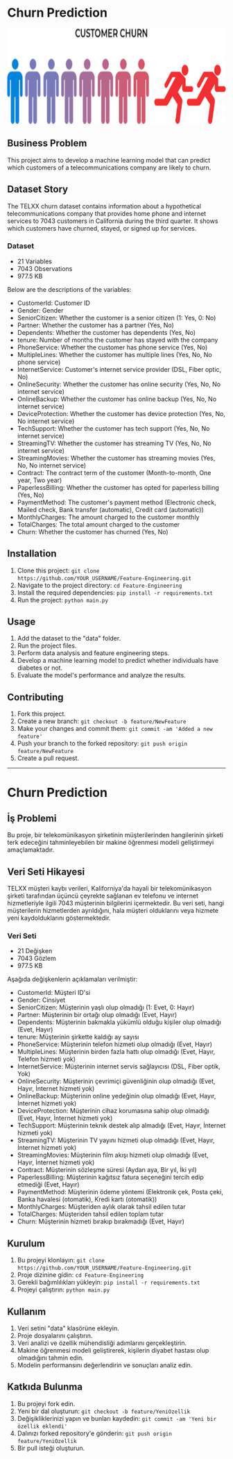 
# Churn Prediction

<img src="https://github.com/baynazoglu/Churn-Prediction/blob/main/customer%20churn.png" alt="Image" width="600" height="220">


## Business Problem

This project aims to develop a machine learning model that can predict which customers of a telecommunications company are likely to churn.

## Dataset Story

The TELXX churn dataset contains information about a hypothetical telecommunications company that provides home phone and internet services to 7043 customers in California during the third quarter. It shows which customers have churned, stayed, or signed up for services.

### Dataset

- 21 Variables
- 7043 Observations
- 977.5 KB

Below are the descriptions of the variables:

- CustomerId: Customer ID
- Gender: Gender
- SeniorCitizen: Whether the customer is a senior citizen (1: Yes, 0: No)
- Partner: Whether the customer has a partner (Yes, No)
- Dependents: Whether the customer has dependents (Yes, No)
- tenure: Number of months the customer has stayed with the company
- PhoneService: Whether the customer has phone service (Yes, No)
- MultipleLines: Whether the customer has multiple lines (Yes, No, No phone service)
- InternetService: Customer's internet service provider (DSL, Fiber optic, No)
- OnlineSecurity: Whether the customer has online security (Yes, No, No internet service)
- OnlineBackup: Whether the customer has online backup (Yes, No, No internet service)
- DeviceProtection: Whether the customer has device protection (Yes, No, No internet service)
- TechSupport: Whether the customer has tech support (Yes, No, No internet service)
- StreamingTV: Whether the customer has streaming TV (Yes, No, No internet service)
- StreamingMovies: Whether the customer has streaming movies (Yes, No, No internet service)
- Contract: The contract term of the customer (Month-to-month, One year, Two year)
- PaperlessBilling: Whether the customer has opted for paperless billing (Yes, No)
- PaymentMethod: The customer's payment method (Electronic check, Mailed check, Bank transfer (automatic), Credit card (automatic))
- MonthlyCharges: The amount charged to the customer monthly
- TotalCharges: The total amount charged to the customer
- Churn: Whether the customer has churned (Yes, No)
  
## Installation

1. Clone this project: `git clone https://github.com/YOUR_USERNAME/Feature-Engineering.git`
2. Navigate to the project directory: `cd Feature-Engineering`
3. Install the required dependencies: `pip install -r requirements.txt`
4. Run the project: `python main.py`

## Usage

1. Add the dataset to the "data" folder.
2. Run the project files.
3. Perform data analysis and feature engineering steps.
4. Develop a machine learning model to predict whether individuals have diabetes or not.
5. Evaluate the model's performance and analyze the results.

## Contributing

1. Fork this project.
2. Create a new branch: `git checkout -b feature/NewFeature`
3. Make your changes and commit them: `git commit -am 'Added a new feature'`
4. Push your branch to the forked repository: `git push origin feature/NewFeature`
5. Create a pull request.


-----------------------------------------------------------
# Churn Prediction

## İş Problemi

Bu proje, bir telekomünikasyon şirketinin müşterilerinden hangilerinin şirketi terk edeceğini tahminleyebilen bir makine öğrenmesi modeli geliştirmeyi amaçlamaktadır.

## Veri Seti Hikayesi

TELXX müşteri kaybı verileri, Kaliforniya'da hayali bir telekomünikasyon şirketi tarafından üçüncü çeyrekte sağlanan ev telefonu ve internet hizmetleriyle ilgili 7043 müşterinin bilgilerini içermektedir. Bu veri seti, hangi müşterilerin hizmetlerden ayrıldığını, hala müşteri olduklarını veya hizmete yeni kaydolduklarını göstermektedir.

### Veri Seti

- 21 Değişken
- 7043 Gözlem
- 977.5 KB

Aşağıda değişkenlerin açıklamaları verilmiştir:

- CustomerId: Müşteri ID'si
- Gender: Cinsiyet
- SeniorCitizen: Müşterinin yaşlı olup olmadığı (1: Evet, 0: Hayır)
- Partner: Müşterinin bir ortağı olup olmadığı (Evet, Hayır)
- Dependents: Müşterinin bakmakla yükümlü olduğu kişiler olup olmadığı (Evet, Hayır)
- tenure: Müşterinin şirkette kaldığı ay sayısı
- PhoneService: Müşterinin telefon hizmeti olup olmadığı (Evet, Hayır)
- MultipleLines: Müşterinin birden fazla hattı olup olmadığı (Evet, Hayır, Telefon hizmeti yok)
- InternetService: Müşterinin internet servis sağlayıcısı (DSL, Fiber optik, Yok)
- OnlineSecurity: Müşterinin çevrimiçi güvenliğinin olup olmadığı (Evet, Hayır, İnternet hizmeti yok)
- OnlineBackup: Müşterinin online yedeğinin olup olmadığı (Evet, Hayır, İnternet hizmeti yok)
- DeviceProtection: Müşterinin cihaz korumasına sahip olup olmadığı (Evet, Hayır, İnternet hizmeti yok)
- TechSupport: Müşterinin teknik destek alıp almadığı (Evet, Hayır, İnternet hizmeti yok)
- StreamingTV: Müşterinin TV yayını hizmeti olup olmadığı (Evet, Hayır, İnternet hizmeti yok)
- StreamingMovies: Müşterinin film akışı hizmeti olup olmadığı (Evet, Hayır, İnternet hizmeti yok)
- Contract: Müşterinin sözleşme süresi (Aydan aya, Bir yıl, İki yıl)
- PaperlessBilling: Müşterinin kağıtsız fatura seçeneğini tercih edip etmediği (Evet, Hayır)
- PaymentMethod: Müşterinin ödeme yöntemi (Elektronik çek, Posta çeki, Banka havalesi (otomatik), Kredi kartı (otomatik))
- MonthlyCharges: Müşteriden aylık olarak tahsil edilen tutar
- TotalCharges: Müşteriden tahsil edilen toplam tutar
- Churn: Müşterinin hizmeti bırakıp bırakmadığı (Evet, Hayır)
## Kurulum

1. Bu projeyi klonlayın: `git clone https://github.com/YOUR_USERNAME/Feature-Engineering.git`
2. Proje dizinine gidin: `cd Feature-Engineering`
3. Gerekli bağımlılıkları yükleyin: `pip install -r requirements.txt`
4. Projeyi çalıştırın: `python main.py`

## Kullanım

1. Veri setini "data" klasörüne ekleyin.
2. Proje dosyalarını çalıştırın.
3. Veri analizi ve özellik mühendisliği adımlarını gerçekleştirin.
4. Makine öğrenmesi modeli geliştirerek, kişilerin diyabet hastası olup olmadığını tahmin edin.
5. Modelin performansını değerlendirin ve sonuçları analiz edin.

## Katkıda Bulunma

1. Bu projeyi fork edin.
2. Yeni bir dal oluşturun: `git checkout -b feature/YeniOzellik`
3. Değişikliklerinizi yapın ve bunları kaydedin: `git commit -am 'Yeni bir özellik eklendi'`
4. Dalınızı forked repository'e gönderin: `git push origin feature/YeniOzellik`
5. Bir pull isteği oluşturun.

